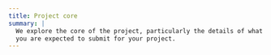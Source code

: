 ```yaml
---
title: Project core
summary: |
  We explore the core of the project, particularly the details of what 
  you are expected to submit for your project.
---
```

